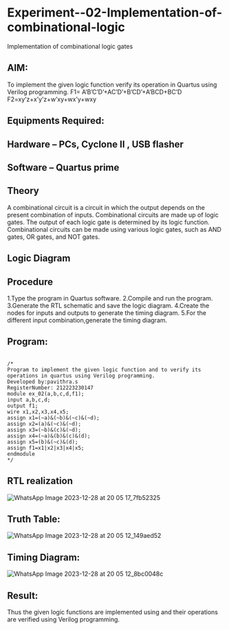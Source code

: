 # Experiment--02-Implementation-of-combinational-logic
Implementation of combinational logic gates
 
## AIM:
To implement the given logic function verify its operation in Quartus using Verilog programming.
 F1= A’B’C’D’+AC’D’+B’CD’+A’BCD+BC’D
F2=xy’z+x’y’z+w’xy+wx’y+wxy
 
 
 
## Equipments Required:
## Hardware – PCs, Cyclone II , USB flasher
## Software – Quartus prime


## Theory
 A combinational circuit is a circuit in which the output depends on the present combination of inputs. Combinational circuits
are made up of logic gates. The output of each logic gate is determined by its logic function. Combinational circuits can be
made using various logic gates, such as AND gates, OR gates, and NOT gates.

## Logic Diagram
## Procedure
1.Type the program in Quartus software.
 2.Compile and run the program.
 3.Generate the RTL schematic and save the logic diagram.
 4.Create the nodes for inputs and outputs to generate the timing diagram.
 5.For the different input combination,generate the timing diagram.
## Program:
```

/*
Program to implement the given logic function and to verify its operations in quartus using Verilog programming.
Developed by:pavithra.s 
RegisterNumber: 212223230147 
module ex_02(a,b,c,d,f1);
input a,b,c,d;
output f1;
wire x1,x2,x3,x4,x5;
assign x1=(~a)&(~b)&(~c)&(~d);
assign x2=(a)&(~c)&(~d);
assign x3=(~b)&(c)&(~d);
assign x4=(~a)&(b)&(c)&(d);
assign x5=(b)&(~c)&(d);
assign f1=x1|x2|x3|x4|x5;
endmodule
*/
```
## RTL realization
![WhatsApp Image 2023-12-28 at 20 05 17_7fb52325](https://github.com/pavithraselvaraj30/Experiment--02-Implementation-of-combinational-logic-/assets/149366880/40798366-72c8-4811-82bd-4cc90686a6d6)



## Truth Table:

![WhatsApp Image 2023-12-28 at 20 05 12_149aed52](https://github.com/pavithraselvaraj30/Experiment--02-Implementation-of-combinational-logic-/assets/149366880/96f0fdfb-5efc-480f-8007-c78c87f523eb)

## Timing Diagram:
![WhatsApp Image 2023-12-28 at 20 05 12_8bc0048c](https://github.com/pavithraselvaraj30/Experiment--02-Implementation-of-combinational-logic-/assets/149366880/d5d7d12e-6c95-4c60-817a-d720c0e62ad4)

## Result:
Thus the given logic functions are implemented using  and their operations are verified using Verilog programming.
